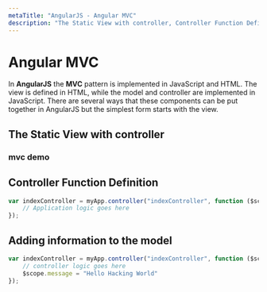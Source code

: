 ```yaml
---
metaTitle: "AngularJS - Angular MVC"
description: "The Static View with controller, Controller Function Definition, Adding information to the model"
---
```


# Angular MVC


In **AngularJS** the **MVC** pattern is implemented in JavaScript and HTML. The view is defined in HTML, while the model and controller are implemented in JavaScript. There are several ways that these components can be put together in AngularJS but the simplest form starts with the view.



## The Static View with controller


### mvc demo



## Controller Function Definition


```js
var indexController = myApp.controller("indexController", function ($scope) {
    // Application logic goes here
});

```



## Adding information to the model


```js
var indexController = myApp.controller("indexController", function ($scope) {
    // controller logic goes here
    $scope.message = "Hello Hacking World"
});

```

